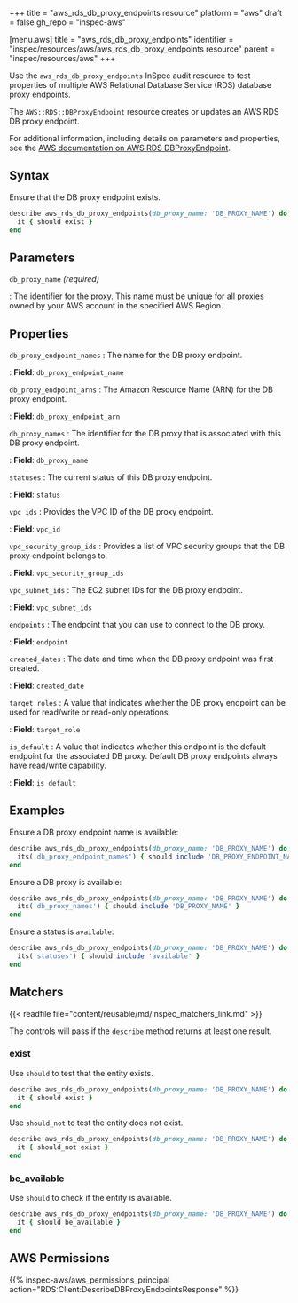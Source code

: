+++
title = "aws_rds_db_proxy_endpoints resource"
platform = "aws"
draft = false
gh_repo = "inspec-aws"

[menu.aws]
title = "aws_rds_db_proxy_endpoints"
identifier = "inspec/resources/aws/aws_rds_db_proxy_endpoints resource"
parent = "inspec/resources/aws"
+++

Use the `aws_rds_db_proxy_endpoints` InSpec audit resource to test properties of multiple AWS Relational Database Service (RDS) database proxy endpoints.

The `AWS::RDS::DBProxyEndpoint` resource creates or updates an AWS RDS DB proxy endpoint.

For additional information, including details on parameters and properties, see the [AWS documentation on AWS RDS DBProxyEndpoint](https://docs.aws.amazon.com/AWSCloudFormation/latest/UserGuide/aws-resource-rds-dbproxyendpoint.html).

## Syntax

Ensure that the DB proxy endpoint exists.

```ruby
describe aws_rds_db_proxy_endpoints(db_proxy_name: 'DB_PROXY_NAME') do
  it { should exist }
end
```

## Parameters

`db_proxy_name` _(required)_

: The identifier for the proxy. This name must be unique for all proxies owned by your AWS account in the specified AWS Region.

## Properties

`db_proxy_endpoint_names`
: The name for the DB proxy endpoint.

: **Field**: `db_proxy_endpoint_name`

`db_proxy_endpoint_arns`
: The Amazon Resource Name (ARN) for the DB proxy endpoint.

: **Field**: `db_proxy_endpoint_arn`

`db_proxy_names`
: The identifier for the DB proxy that is associated with this DB proxy endpoint.

: **Field**: `db_proxy_name`

`statuses`
: The current status of this DB proxy endpoint.

: **Field**: `status`

`vpc_ids`
: Provides the VPC ID of the DB proxy endpoint.

: **Field**: `vpc_id`

`vpc_security_group_ids`
: Provides a list of VPC security groups that the DB proxy endpoint belongs to.

: **Field**: `vpc_security_group_ids`

`vpc_subnet_ids`
: The EC2 subnet IDs for the DB proxy endpoint.

: **Field**: `vpc_subnet_ids`

`endpoints`
: The endpoint that you can use to connect to the DB proxy.

: **Field**: `endpoint`

`created_dates`
: The date and time when the DB proxy endpoint was first created.

: **Field**: `created_date`

`target_roles`
: A value that indicates whether the DB proxy endpoint can be used for read/write or read-only operations.

: **Field**: `target_role`

`is_default`
: A value that indicates whether this endpoint is the default endpoint for the associated DB proxy. Default DB proxy endpoints always have read/write capability.

: **Field**: `is_default`

## Examples

Ensure a DB proxy endpoint name is available:

```ruby
describe aws_rds_db_proxy_endpoints(db_proxy_name: 'DB_PROXY_NAME') do
  its('db_proxy_endpoint_names') { should include 'DB_PROXY_ENDPOINT_NAME' }
end
```

Ensure a DB proxy is available:

```ruby
describe aws_rds_db_proxy_endpoints(db_proxy_name: 'DB_PROXY_NAME') do
  its('db_proxy_names') { should include 'DB_PROXY_NAME' }
end
```

Ensure a status is `available`:

```ruby
describe aws_rds_db_proxy_endpoints(db_proxy_name: 'DB_PROXY_NAME') do
  its('statuses') { should include 'available' }
end
```

## Matchers

{{< readfile file="content/reusable/md/inspec_matchers_link.md" >}}

The controls will pass if the `describe` method returns at least one result.

### exist

Use `should` to test that the entity exists.

```ruby
describe aws_rds_db_proxy_endpoints(db_proxy_name: 'DB_PROXY_NAME') do
  it { should exist }
end
```

Use `should_not` to test the entity does not exist.

```ruby
describe aws_rds_db_proxy_endpoints(db_proxy_name: 'DB_PROXY_NAME') do
  it { should_not exist }
end
```

### be_available

Use `should` to check if the entity is available.

```ruby
describe aws_rds_db_proxy_endpoints(db_proxy_name: 'DB_PROXY_NAME') do
  it { should be_available }
end
```

## AWS Permissions

{{% inspec-aws/aws_permissions_principal action="RDS:Client:DescribeDBProxyEndpointsResponse" %}}
